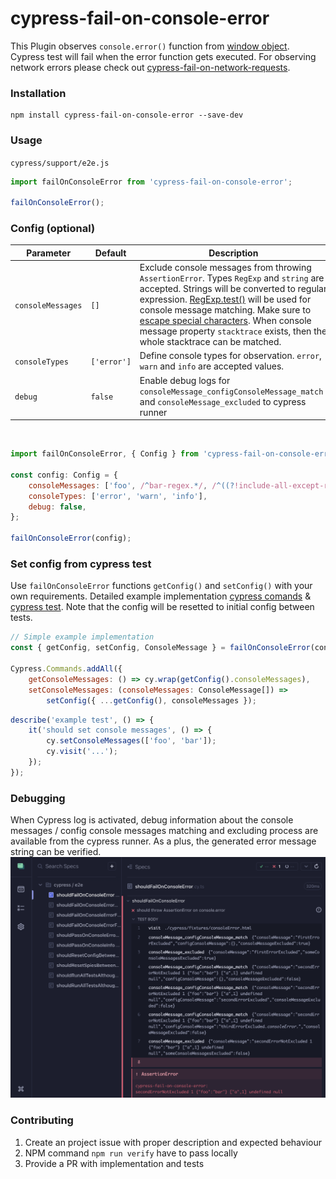 # cypress-fail-on-console-error

This Plugin observes `console.error()` function from [window object](https://developer.mozilla.org/de/docs/Web/API/Window). Cypress test will fail when the error function gets executed. For observing network errors please check out [cypress-fail-on-network-requests](https://www.npmjs.com/package/cypress-fail-on-network-request).

### Installation

```
npm install cypress-fail-on-console-error --save-dev
```

### Usage

`cypress/support/e2e.js`

```js
import failOnConsoleError from 'cypress-fail-on-console-error';

failOnConsoleError();
```

### Config (optional)

| Parameter             | Default               | <div style="width:300px">Description</div>    |
|---                    |---                    |---                                            |
| `consoleMessages`     | `[]` | Exclude console messages from throwing `AssertionError`. Types `RegExp` and `string` are accepted. Strings will be converted to regular expression. [RegExp.test()](https://developer.mozilla.org/en-US/docs/Web/JavaScript/Reference/Global_Objects/RegExp/test?retiredLocale=de) will be used for console message matching. Make sure to [escape special characters](https://javascript.info/regexp-escaping). When console message property `stacktrace` exists, then the whole stacktrace can be matched. |
| `consoleTypes` | `['error']` | Define console types for observation. `error`, `warn` and `info` are accepted values.
| `debug`          | `false`               | Enable debug logs for `consoleMessage_configConsoleMessage_match` and `consoleMessage_excluded` to cypress runner                                     

<br/>

```js
import failOnConsoleError, { Config } from 'cypress-fail-on-console-error';

const config: Config = {
    consoleMessages: ['foo', /^bar-regex.*/, /^((?!include-all-except-regex).)*$/],
    consoleTypes: ['error', 'warn', 'info'],
    debug: false,
};

failOnConsoleError(config);
```

### Set config from cypress test 
Use `failOnConsoleError` functions `getConfig()` and `setConfig()` with your own requirements. Detailed example implementation [cypress comands](https://github.com/nils-hoyer/cypress-fail-on-console-error/blob/main/cypress/support/e2e.ts#L14-L64) & [cypress test](https://github.com/nils-hoyer/cypress-fail-on-console-error/blob/main/cypress/e2e/shouldFailOnConsoleErrorFromSetConfig.cy.ts#L1-L25). Note that the config will be resetted to initial config between tests.

```js
// Simple example implementation
const { getConfig, setConfig, ConsoleMessage } = failOnConsoleError(config);

Cypress.Commands.addAll({
    getConsoleMessages: () => cy.wrap(getConfig().consoleMessages),
    setConsoleMessages: (consoleMessages: ConsoleMessage[]) => 
        setConfig({ ...getConfig(), consoleMessages });
```

```js
describe('example test', () => {
    it('should set console messages', () => {
        cy.setConsoleMessages(['foo', 'bar']);
        cy.visit('...');
    });
});
```


### Debugging 
When Cypress log is activated, debug information about the console messages / config console messages matching and excluding process are available from the cypress runner. As a plus, the generated error message string can be verified.
![debugTrue.png](./docs/debugTrue.png)

### Contributing
1. Create an project issue with proper description and expected behaviour
2. NPM command `npm run verify` have to pass locally
3. Provide a PR with implementation and tests 
